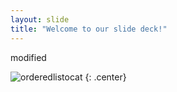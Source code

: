 ```yaml
---
layout: slide
title: "Welcome to our slide deck!"
---
```


modified

![orderedlistocat](https://octodex.github.com/images/orderedlistocat.png)
{: .center}
